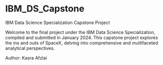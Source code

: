 # IBM_DS_Capstone
IBM Data Science Specialization Capstone Project 

Welcome to the final project under the IBM Data Science Specialization, compiled and submitted in January 2024. This capstone project explores the ins and outs of SpaceX, delving into comprehensive and multifaceted analytical perspectives.

Author: Kasra Afzlai

